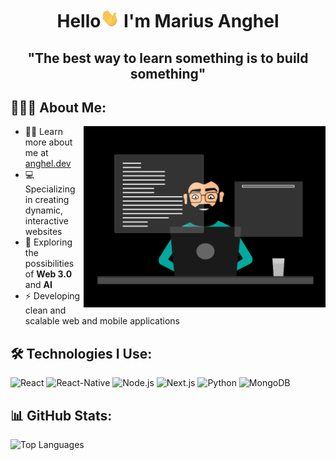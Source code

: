 <h1 align="center">Hello<img src="Hi.gif" width="30px" height="30px"> I'm Marius Anghel</h1>
<h2 align="center">"The best way to learn something is to build something"</h2>

## 👨🏻‍💻 About Me:

<img src="./working.gif" height="290px" align="right" />

- 🙋‍♂️ Learn more about me at [anghel.dev](https://anghel.dev)
- 💻 Specializing in creating dynamic, interactive websites
- 🚀 Exploring the possibilities of **Web 3.0** and **AI**
- ⚡ Developing clean and scalable web and mobile applications

## 🛠️ Technologies I Use:

<p>
<img alt="React" src="https://img.shields.io/badge/React-20232A?style=for-the-badge&logo=react&logoColor=61DAFB" height="25px"/>
<img alt="React-Native" src="https://img.shields.io/badge/React-Native20232A?style=for-the-badge&logo=react-native&logoColor=white" height="25px"/>
<img alt="Node.js" src="https://img.shields.io/badge/Node.js-43853d?style=for-the-badge&logo=node.js&logoColor=white" height="25px"/>
<img alt="Next.js" src="https://img.shields.io/badge/Next-black?style=for-the-badge&logo=next.js&logoColor=white" height="25px"/>
<img alt="Python" src="https://img.shields.io/badge/Python-14354C?style=for-the-badge&logo=python&logoColor=white" height="25px"/>
<img alt="MongoDB" src="https://img.shields.io/badge/MongoDB-13aa52?style=for-the-badge&logo=mongodb&logoColor=white" height="25px"/>
</p>

## 📊 GitHub Stats:

![Top Languages](https://github-readme-stats.vercel.app/api/top-langs/?username=anghelmarius&theme=dark&hide_border=true&include_all_commits=true&count_private=false&layout=compact)
